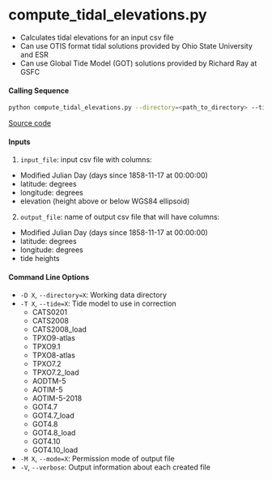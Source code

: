 compute_tidal_elevations.py
===========================

- Calculates tidal elevations for an input csv file
- Can use OTIS format tidal solutions provided by Ohio State University and ESR
- Can use Global Tide Model (GOT) solutions provided by Richard Ray at GSFC

#### Calling Sequence
```bash
python compute_tidal_elevations.py --directory=<path_to_directory> --tide=<model> input_file output_file
```
[Source code](https://github.com/tsutterley/pyTMD/blob/master/scripts/compute_tidal_elevations.py)

#### Inputs
 1. `input_file`: input csv file with columns:
   - Modified Julian Day (days since 1858-11-17 at 00:00:00)
   - latitude: degrees
   - longitude: degrees
   - elevation (height above or below WGS84 ellipsoid)
 2. `output_file`: name of output csv file that will have columns:
   - Modified Julian Day (days since 1858-11-17 at 00:00:00)
   - latitude: degrees
   - longitude: degrees
   - tide heights

#### Command Line Options
 - `-D X`, `--directory=X`: Working data directory
 - `-T X`, `--tide=X`: Tide model to use in correction
     * CATS0201
     * CATS2008
     * CATS2008_load
     * TPXO9-atlas
     * TPXO9.1
     * TPXO8-atlas
     * TPXO7.2
     * TPXO7.2_load
     * AODTM-5
     * AOTIM-5
     * AOTIM-5-2018
     * GOT4.7
     * GOT4.7_load
     * GOT4.8
     * GOT4.8_load
     * GOT4.10
     * GOT4.10_load
 - `-M X`, `--mode=X`: Permission mode of output file
 - `-V`, `--verbose`: Output information about each created file
